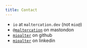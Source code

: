 ```yaml
---
title: Contact
---
```


* `io` at `maltercation.dev` (not `mio@`)
* [`@maltercation`](https://types.pl/@maltercation) on mastondon
* [`mioalter`](https://github.com/mioalter) on github
* [`mioalter`](https://www.linkedin.com/in/mioalter) on linkedin
